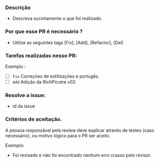 ### Descrição
- Descreva sucintamente o que foi realizado.

### Por que esse PR é necessário ?
- Utilize as seguintes tags [Fix], [Add], [Refactor], [Del]

### Tarefas realizadas nesse PR:

Exemplo :

- [ ] `Fix` Correções de estilizações e portugês.
- [ ] `Add` Adição da RichPicutre v02.

### Resolve a issue:
 - id da issue

### Critérios de aceitação.
A pessoa responsável pela review deve explicar através de testes (caso necessário), ou motivo lógico para o PR ser aceito.  

Exemplo:
* Foi revisado e não foi encontrado nenhum erro crasso pelo revisor.